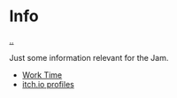 # Info

[..](../README.md)

Just some information relevant for the Jam.

- [Work Time](worktime.md)
- [itch.io profiles](itch.io.md)
